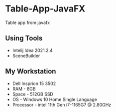 # Table-App-JavaFX
Table app from javafx

## Using Tools
- Intelij Idea 2021.2.4
- SceneBuilder

## My Workstation
- Dell Insprion 15 3502
- RAM - 8GB
- Space - 512GB SSD
- OS - Windows 10 Home Single Language
- Processor - intel 11th Gen i7-1165G7 @ 2.80GHz

